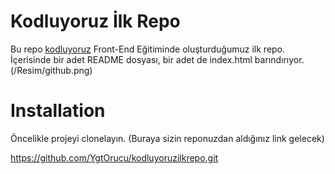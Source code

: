# Kodluyoruz İlk Repo
Bu repo [kodluyoruz](https://www.kodluyoruz.org/) Front-End Eğitiminde oluşturduğumuz ilk repo. İçerisinde bir adet README dosyası, bir adet de index.html barındırıyor.
(/Resim/github.png)
# Installation
Öncelikle projeyi clonelayın. (Buraya sizin reponuzdan aldığınız link gelecek)

https://github.com/YgtOrucu/kodluyoruzilkrepo.git